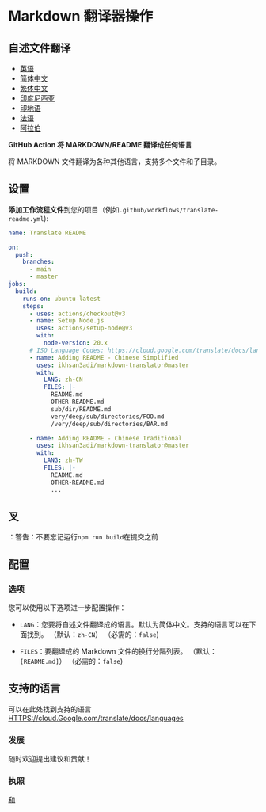 # Markdown 翻译器操作

## 自述文件翻译

-   [英语](README.md)
-   [简体中文](README.zh-CN.md)
-   [繁体中文](README.zh-TW.md)
-   [印度尼西亚](README.id.md)
-   [印地语](README.hi.md)
-   [法语](README.fr.md)
-   [阿拉伯](README.ar.md)

**GitHub Action 将 MARKDOWN/README 翻译成任何语言**

将 MARKDOWN 文件翻译为各种其他语言，支持多个文件和子目录。

## 设置

**添加工作流程文件**到您的项目（例如`.github/workflows/translate-readme.yml`):

```yaml
name: Translate README

on:
  push:
    branches:
      - main
      - master
jobs:
  build:
    runs-on: ubuntu-latest
    steps:
      - uses: actions/checkout@v3
      - name: Setup Node.js
        uses: actions/setup-node@v3
        with:
          node-version: 20.x
      # ISO Language Codes: https://cloud.google.com/translate/docs/languages
      - name: Adding README - Chinese Simplified
        uses: ikhsan3adi/markdown-translator@master
        with:
          LANG: zh-CN
          FILES: |-
            README.md
            OTHER-README.md
            sub/dir/README.md
            very/deep/sub/directories/FOO.md
            /very/deep/sub/directories/BAR.md

      - name: Adding README - Chinese Traditional
        uses: ikhsan3adi/markdown-translator@master
        with:
          LANG: zh-TW
          FILES: |-
            README.md
            OTHER-README.md
            ...
```

## 叉

：警告：不要忘记运行`npm run build`在提交之前

## 配置

### 选项

您可以使用以下选项进一步配置操作：

-   `LANG`：您要将自述文件翻译成的语言。默认为简体中文。支持的语言可以在下面找到。
    （默认：`zh-CN`） （必需的：`false`)

-   `FILES`：要翻译成的 Markdown 文件的换行分隔列表。 （默认：`[README.md]`） （必需的：`false`)

## 支持的语言

可以在此处找到支持的语言[HTTPS://cloud.Google.com/translate/docs/languages](https://cloud.google.com/translate/docs/languages)

### 发展

随时欢迎提出建议和贡献！

### 执照

[和](./LICENSE)
